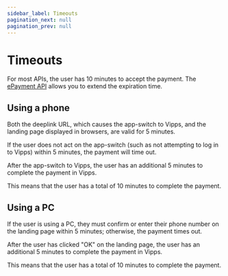 ```yaml
---
sidebar_label: Timeouts
pagination_next: null
pagination_prev: null
---
```


# Timeouts

For most APIs, the user has 10 minutes to accept the payment.
The
[ePayment API](https://developer.vippsmobilepay.com/docs/APIs/epayment-api/features/long-living-payments)
allows you to extend the expiration time.

## Using a phone

Both the deeplink URL, which causes the app-switch to Vipps, and the landing
page displayed in browsers, are valid for 5 minutes.

If the user does not act on the app-switch (such as not attempting to log in to
Vipps) within 5 minutes, the payment will time out.

After the app-switch to Vipps, the user has an additional 5 minutes to complete the
payment in Vipps.

This means that the user has a total of 10 minutes to complete the payment.

## Using a PC

If the user is using a PC, they must confirm or enter their phone number on
the landing page within 5 minutes; otherwise, the payment times out.

After the user has clicked "OK" on the landing page, the user
has an additional 5 minutes to complete the payment in Vipps.

This means that the user has a total of 10 minutes to complete the payment.
